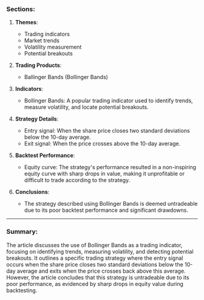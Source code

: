 ### Sections:

1. **Themes**:
   - Trading indicators
   - Market trends
   - Volatility measurement
   - Potential breakouts

2. **Trading Products**:
   - Ballinger Bands (Bollinger Bands)

3. **Indicators**:
   - Bollinger Bands: A popular trading indicator used to identify trends, measure volatility, and locate potential breakouts.

4. **Strategy Details**:
   - Entry signal: When the share price closes two standard deviations below the 10-day average.
   - Exit signal: When the price crosses above the 10-day average.

5. **Backtest Performance**:
   - Equity curve: The strategy's performance resulted in a non-inspiring equity curve with sharp drops in value, making it unprofitable or difficult to trade according to the strategy.

6. **Conclusions**:
   - The strategy described using Bollinger Bands is deemed untradeable due to its poor backtest performance and significant drawdowns.

---

### Summary:

The article discusses the use of Bollinger Bands as a trading indicator, focusing on identifying trends, measuring volatility, and detecting potential breakouts. It outlines a specific trading strategy where the entry signal occurs when the share price closes two standard deviations below the 10-day average and exits when the price crosses back above this average. However, the article concludes that this strategy is untradeable due to its poor performance, as evidenced by sharp drops in equity value during backtesting.
